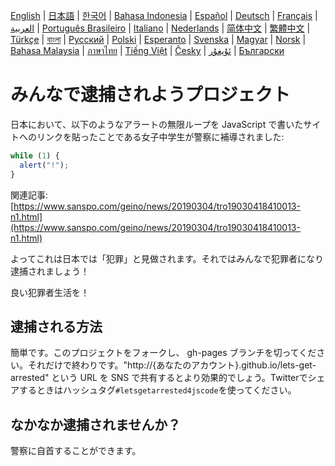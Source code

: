 [English](README.md) | [日本語](README.ja.md) | [한국어](README.ko.md) | [Bahasa Indonesia](README.in.md) | [Español](README.es.md) | [Deutsch](README.de.md) | [Français](README.fr.md) | [العربية](README.ar.md) | [Português Brasileiro](README.pt-br.md) | [Italiano](README.it.md) | [Nederlands](README.nl.md) | [简体中文](README.zh_hans.md) | [繁體中文](README.zh_hant.md) | [Türkçe](README.tr.md) | [বাংলা](README.bn.md)  | [Русский](README.ru.md) | [Polski](README.pl.md) | [Esperanto](README.eo.md) | [Svenska](README.se.md) | [Magyar](README.hu.md) | [Norsk](README.no.md) | [Bahasa Malaysia](README.ms.md) | [ภาษาไทย](README.th.md) | [Tiếng Việt](README.vi.md) | [Česky](README.cz.md) | [ئۇيغۇر](README.ug.md) | [Български](README.bg.md)

# みんなで逮捕されようプロジェクト

日本において、以下のようなアラートの無限ループを JavaScript で書いたサイトへのリンクを貼ったことである女子中学生が警察に補導されました:

```js
while (1) {
  alert("!");
}
```

関連記事:
[https://www.sanspo.com/geino/news/20190304/tro19030418410013-n1.html](https://www.sanspo.com/geino/news/20190304/tro19030418410013-n1.html)

よってこれは日本では「犯罪」と見做されます。それではみんなで犯罪者になり逮捕されましょう！

良い犯罪者生活を！

## 逮捕される方法

簡単です。このプロジェクトをフォークし、 gh-pages ブランチを切ってください。それだけで終わりです。"http://{あなたのアカウント}.github.io/lets-get-arrested" という URL を SNS で共有するとより効果的でしょう。Twitterでシェアするときはハッシュタグ`#letsgetarrested4jscode`を使ってください。

## なかなか逮捕されませんか？

警察に自首することができます。
